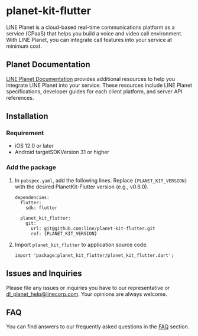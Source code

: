 # planet-kit-flutter
LINE Planet is a cloud-based real-time communications platform as a service (CPaaS) that helps you build a voice and video call environment. With LINE Planet, you can integrate call features into your service at minimum cost.

## Planet Documentation
[LINE Planet Documentation](https://docs.lineplanet.me/) provides additional resources to help you integrate LINE Planet into your service. These resources include LINE Planet specifications, developer guides for each client platform, and server API references.

## Installation

### Requirement
* iOS 12.0 or later
* Android targetSDKVersion 31 or higher

### Add the package

1. In `pubspec.yaml`, add the following lines. Replace `{PLANET_KIT_VERSION}` with the desired PlanetKit-Flutter version (e.g., v0.6.0).

    ```
    dependencies:
      flutter:
        sdk: flutter
 
      planet_kit_flutter:
        git:
          url: git@github.com:line/planet-kit-flutter.git
          ref: {PLANET_KIT_VERSION}
    ```

2. Import `planet_kit_flutter` to application source code.

    ```
    import 'package:planet_kit_flutter/planet_kit_flutter.dart'; 
    ```


## Issues and Inquiries
Please file any issues or inquiries you have to our representative or dl_planet_help@linecorp.com.
Your opinions are always welcome.

## FAQ
You can find answers to our frequently asked questions in the [FAQ](https://docs.lineplanet.me/help/faq/) section.
